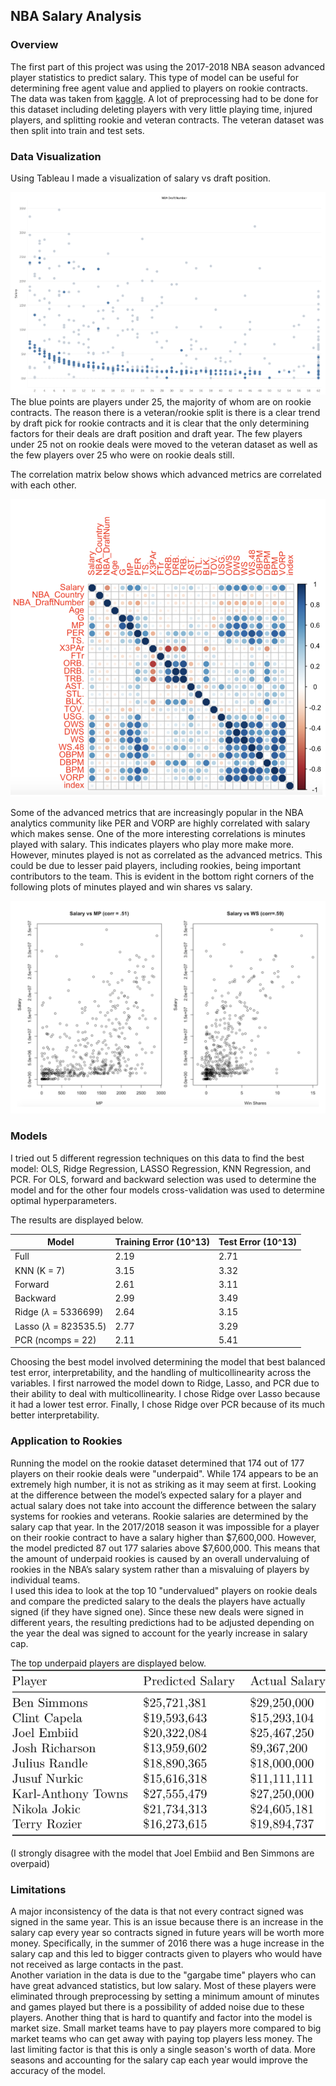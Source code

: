 ## NBA Salary Analysis

### Overview
The first part of this project was using the 2017-2018 NBA season advanced player statistics to predict salary.  This type of model can be useful for determining free agent value and applied to players on rookie contracts.  The data was taken from [kaggle](https://www.kaggle.com/aishjun/nba-salaries-prediction-in-20172018-season).  A lot of preprocessing had to be done for this dataset including deleting players with very little playing time, injured players, and splitting rookie and veteran contracts.  The veteran dataset was then split into train and test sets.

### Data Visualization
Using Tableau I made a visualization of salary vs draft position.  

![visual](./draft_position_vs_salary.png)  
The blue points are players under 25, the majority of whom are on rookie contracts.  The reason there is a veteran/rookie split is there is a clear trend by draft pick for rookie contracts and it is clear that the only determining factors for their deals are draft position and draft year.  The few players under 25 not on rookie deals were moved to the veteran dataset as well as the few players over 25 who were on rookie deals still.

The correlation matrix below shows which advanced metrics are correlated with each other.  

![matrix](./salary_correlation.png)  

Some of the advanced metrics that are increasingly popular in the NBA analytics community like PER and VORP are highly correlated with salary which makes sense.  One of the more interesting correlations is minutes played with salary.  This indicates players who play more make more.  However, minutes played is not as correlated as the advanced metrics.  This could be due to lesser paid players, including rookies, being important contributors to the team.  This is evident in the bottom right corners of the following plots of minutes played and win shares vs salary.

![mp+ws](./ws_vs_mp.png)  

### Models
I tried out 5 different regression techniques on this data to find the best model: OLS, Ridge Regression, LASSO Regression, KNN Regression, and PCR.  For OLS, forward and backward selection was used to determine the model and for the other four models cross-validation was used to determine optimal hyperparameters.

The results are displayed below.  

| Model | Training Error (10^13) | Test Error (10^13) |
|---|---|---|
| Full | 2.19 | 2.71 |
| KNN (K = 7) | 3.15 | 3.32 |
| Forward | 2.61 | 3.11 |
| Backward | 2.99 | 3.49 |
| Ridge ($\lambda$ = 5336699) | 2.64 | 3.15 |
| Lasso ($\lambda$ = 823535.5) | 2.77 | 3.29 |
| PCR (ncomps = 22) | 2.11 | 5.41 |

Choosing the best model involved determining the model that best balanced test error, interpretability, and the handling of multicollinearity across the variables. I first narrowed the model down to Ridge, Lasso, and PCR due to their ability to deal with multicollinearity. I chose Ridge over Lasso because it had a lower test error. Finally, I chose Ridge over PCR because of its much better interpretability.

### Application to Rookies
Running the model on the rookie dataset determined that 174 out of 177 players on their rookie deals were "underpaid".  While 174 appears to be an extremely high number, it is not as striking as it may seem at first. Looking at the difference between the model’s expected salary for a player and actual salary does not take into account the difference between the salary systems for rookies and veterans. Rookie salaries are determined by the salary cap that year. In the 2017/2018 season it was impossible for a player on their rookie contract to have a salary higher than $7,600,000. However, the model predicted 87 out 177 salaries above $7,600,000. This means that the amount of underpaid rookies is caused by an overall undervaluing of rookies in the NBA’s salary system rather than a misvaluing of players by individual teams.  
I used this idea to look at the top 10 "undervalued" players on rookie deals and compare the predicted salary to the deals the players have actually signed (if they have signed one).  Since these new deals were signed in different years, the resulting predictions had to be adjusted depending on the year the deal was signed to account for the yearly increase in salary cap.

The top underpaid players are displayed below.  
![rookies](./rookie_predictions.png)  

(I strongly disagree with the model that Joel Embiid and Ben Simmons are overpaid)

### Limitations
A major inconsistency of the data is that not every contract signed was signed in the same year.  This is an issue because there is an increase in the salary cap every year so contracts signed in future years will be worth more money.  Specifically, in the summer of 2016 there was a huge increase in the salary cap and this led to bigger contracts given to players who would have not received as large contacts in the past.  
Another variation in the data is due to the "gargabe time" players who can have great advanced statistics, but low salary.  Most of these players were eliminated through preprocessing by setting a minimum amount of minutes and games played but there is a possibility of added noise due to these players.
Another thing that is hard to quantify and factor into the model is market size.  Small market teams have to pay players more compared to big market teams who can get away with paying top players less money.
The last limiting factor is that this is only a single season's worth of data.  More seasons and accounting for the salary cap each year would improve the accuracy of the model.
